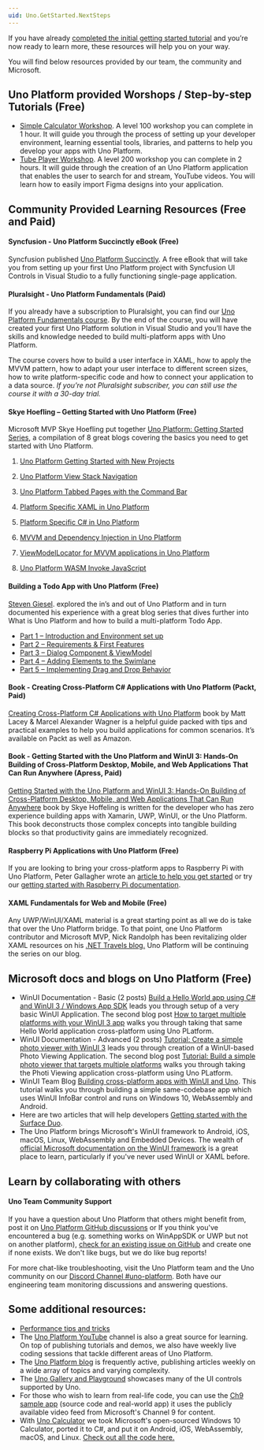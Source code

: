 ```yaml
---
uid: Uno.GetStarted.NextSteps
---
```


If you have already [completed the initial getting started tutorial](ref:Uno.GettingStarted.Tutorial1) and you’re now ready to learn more, these resources will help you on your way. 

You will find below resources provided by our team, the community and Microsoft. 

## Uno Platform provided Worshops / Step-by-step Tutorials (Free)

- [Simple Calculator Workshop](external/workshops/simple-calc/README.md). A level 100 workshop you can complete in 1 hour. It will guide you through the process of setting up your developer environment, learning essential tools, libraries, and patterns to help you develop your apps with Uno Platform.
- [Tube Player Workshop](external/workshops/simple-calc/README.md). A level 200 workshop you can complete in 2 hours. It will guide through the creation of an Uno Platform application that enables the user to search for and stream, YouTube videos. You will learn how to easily import Figma designs into your application.

## Community Provided Learning Resources (Free and Paid)

#### Syncfusion - Uno Platform Succinctly eBook (Free)

Syncfusion published [Uno Platform Succinctly]( https://www.syncfusion.com/succinctly-free-ebooks/uno-platform-succinctly). A free eBook that will take you from setting up your first Uno Platform project with Syncfusion UI Controls in Visual Studio to a fully functioning single-page application.



#### Pluralsight - Uno Platform Fundamentals (Paid)

If you already have a subscription to Pluralsight, you can find our [Uno Platform Fundamentals course](https://www.pluralsight.com/courses/uno-platform-fundamentals). By the end of the course, you will have created your first Uno Platform solution in Visual Studio and you’ll have the skills and knowledge needed to build multi-platform apps with Uno Platform. 

The course covers how to build a user interface in XAML, how to apply the MVVM pattern, how to adapt your user interface to different screen sizes, how to write platform-specific code and how to connect your application to a data source. _If you’re not Pluralsight subscriber, you can still use the course it with a 30-day trial._

#### Skye Hoefling – Getting Started with Uno Platform (Free)

Microsoft MVP Skye Hoefling put together [Uno Platform: Getting Started Series](https://www.andrewhoefling.com/Blog/Post/uno-platform-getting-started-series), a compilation of 8 great blogs covering the basics you need to get started with Uno Platform.

   1. [Uno Platform Getting Started with New Projects](https://www.andrewhoefling.com/Blog/Post/uno-platform-getting-started-with-new-projects)

   2. [Uno Platform View Stack Navigation](https://www.andrewhoefling.com/Blog/Post/uno-platform-view-stack-navigation-uwp-android-ios-wasm)

   3. [Uno Platform Tabbed Pages with the Command Bar](https://www.andrewhoefling.com/Blog/Post/uno-platform-tabbed-pages-with-the-command-bar-uwp-ios-android-wasm)

   4. [Platform Specific XAML in Uno Platform](https://www.andrewhoefling.com/Blog/Post/platform-specific-xaml-in-uno-platform-ios-android-wasm-uwp)

   5. [Platform Specific C# in Uno Platform]( https://www.andrewhoefling.com/Blog/Post/platform-specific-c-sharp-in-uno-platform-ios-android-wasm-uwp)

   6. [MVVM and Dependency Injection in Uno Platform]( https://www.andrewhoefling.com/Blog/Post/mvvm-and-dependency-injection-in-uno-platform-ios-android-wasm-uwp)

   7. [ViewModelLocator for MVVM applications in Uno Platform]( https://www.andrewhoefling.com/Blog/Post/view-model-locator-for-mvvm-applications-in-uno-platform)

   8. [Uno Platform WASM Invoke JavaScript]( https://www.andrewhoefling.com/Blog/Post/uno-platform-wasm-invoke-javascript)




#### Building a Todo App with Uno Platform (Free)

[Steven Giesel](https://github.com/linkdotnet). explored the in’s and out of Uno Platform and in turn documented his experience with a great blog series that dives further into What is Uno Platform and how to build a multi-platform Todo App.

   - [Part 1 –  Introduction and Environment set up](https://steven-giesel.com/blogPost/b2234ada-0978-4c7b-841e-ca6a255247b0)
   - [Part 2 – Requirements & First Features]( https://steven-giesel.com/blogPost/85814db0-3495-492c-8ce1-5c83d708590b)
   - [Part 3 – Dialog Component & ViewModel]( https://steven-giesel.com/blogPost/a3179d55-d5be-48ba-b570-ee7d494a8b21)
   - [Part 4 – Adding Elements to the Swimlane]( https://steven-giesel.com/blogPost/2d96d970-ef11-48f4-a102-9339fc362a75)
   - [Part 5 – Implementing Drag and Drop Behavior]( https://steven-giesel.com/blogPost/2c025ac6-d67f-45ec-a616-009e0285c999)


#### Book - Creating Cross-Platform C# Applications with Uno Platform (Packt, Paid)

[Creating Cross-Platform C# Applications with Uno Platform](https://www.packtpub.com/product/creating-cross-platform-c-applications-with-uno-platform/9781801078498) book by Matt Lacey & Marcel Alexander Wagner is a helpful guide packed with tips and practical examples to help you build applications for common scenarios. It’s available on Packt as well as Amazon.


#### Book - Getting Started with the Uno Platform and WinUI 3: Hands-On Building of Cross-Platform Desktop, Mobile, and Web Applications That Can Run Anywhere (Apress, Paid)

[Getting Started with the Uno Platform and WinUI 3: Hands-On Building of Cross-Platform Desktop, Mobile, and Web Applications That Can Run Anywhere](https://www.amazon.com/Getting-Started-Platform-WinUI-Hands-ebook/dp/B0BGZCD32H?ref_=ast_author_mpb) book by Skye Hoffeling is written for the developer who has zero experience building apps with Xamarin, UWP, WinUI, or the Uno Platform. This book deconstructs those complex concepts into tangible building blocks so that productivity gains are immediately recognized.

#### Raspberry Pi Applications with Uno Platform (Free) 

If you are looking to bring your cross-platform apps to Raspberry Pi with Uno Platform, Peter Gallagher wrote an [article to help you get started]( https://www.petecodes.co.uk/developing-uwp-apps-for-the-raspberry-pi-with-uno-platform/) or try our [getting started with Raspberry Pi documentation]( https://platform.uno/docs/articles/guides/raspberry-pi/raspberry-pi-intro.html).

#### XAML Fundamentals for Web and Mobile (Free)

Any UWP/WinUI/XAML material is a great starting point as all we do is take that over the Uno Platform bridge. To that point, one Uno Platform contributor and Microsoft MVP, Nick Randolph has been revitalizing older XAML resources on his [.NET Travels blog.](https://nicksnettravels.builttoroam.com/xaml-basics/) Uno Platform will be continuing the series on our blog.

## Microsoft docs and blogs on Uno Platform (Free) 

- WinUI Documentation - Basic (2 posts) [Build a Hello World app using C# and WinUI 3 / Windows App SDK](https://learn.microsoft.com/en-us/windows/apps/how-tos/hello-world-winui3) leads you through setup of a very basic WinUI Application. The second blog post [How to target multiple platforms with your WinUI 3 app](https://learn.microsoft.com/en-us/windows/apps/how-tos/hello-world-winui3) walks you through taking that same Hello World application cross-platform using Uno PLatform.
- WinUI Documentation - Advanced (2 posts) [Tutorial: Create a simple photo viewer with WinUI 3](https://learn.microsoft.com/en-us/windows/apps/get-started/simple-photo-viewer-winui3?tabs=cs) leads you through creation of a  WinUI-based Photo Viewing Application. The second blog post [Tutorial: Build a simple photo viewer that targets multiple platforms](https://learn.microsoft.com/en-us/windows/apps/get-started/uno-simple-photo-viewer) walks you through taking the Photi Viewing application cross-platform using Uno PLatform.
- WinUI Team Blog [Building cross-platform apps with WinUI and Uno]( https://blogs.windows.com/windowsdeveloper/2021/03/11/build-cross-platform-applications-with-winui-and-uno-platform/). This tutorial walks you through building a simple same-codebase app which uses WinUI InfoBar control and runs on Windows 10, WebAssembly and Android.
- Here are two articles that will help developers [Getting started with the Surface Duo]( https://devblogs.microsoft.com/surface-duo/tag/uno-platform/).
- The Uno Platform brings Microsoft's WinUI framework to Android, iOS, macOS, Linux, WebAssembly and Embedded Devices. The wealth of [official Microsoft documentation on the WinUI framework](https://docs.microsoft.com/en-us/windows/apps/winui/winui3/) is a great place to learn, particularly if you've never used WinUI or XAML before.



## Learn by collaborating with others

#### Uno Team Community Support

If you have a question about Uno Platform that others might benefit from, post it on [Uno Platform GitHub discussions](https://github.com/unoplatform/uno/discussions) or If you think you've encountered a bug (e.g. something works on WinAppSDK or UWP but not on another platform), [check for an existing issue on GitHub]( https://github.com/unoplatform/uno/issues) and create one if none exists. We don't like bugs, but we do like bug reports!

For more chat-like troubleshooting, visit the Uno Platform team and the Uno community on our [Discord Channel #uno-platform]( https://discord.gg/eBHZSKG). Both have our engineering team monitoring discussions and answering questions.


## Some additional resources:

- [Performance tips and tricks](xref:Uno.Development.Performance)
- The [Uno Platform YouTube](https://www.youtube.com/c/UnoPlatform) channel is also a great source for learning. On top of publishing tutorials and demos, we also have weekly live coding sessions that tackle different areas of Uno Platform.
- The [Uno Platform blog](http://platform.uno/blog) is frequently active, publishing articles weekly on a wide array of topics and varying complexity.
- The [Uno Gallery and Playground](https://github.com/unoplatform/uno.Playground) showcases many of the UI controls supported by Uno.
- For those who wish to learn from real-life code, you can use the [Ch9 sample app]( https://github.com/unoplatform/Uno.Ch9) (source code and real-world app) it uses the publicly available video feed from Microsoft's Channel 9 for content.
- With [Uno Calculator](https://calculator.platform.uno/) we took Microsoft's open-sourced Windows 10 Calculator, ported it to C#, and put it on Android, iOS, WebAssembly, macOS, and Linux. [Check out all the code here.](https://github.com/unoplatform/calculator)

